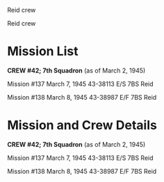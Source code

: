 





Reid crew






 




Reid crew

# Mission List

**CREW #42; 7th Squadron** (as of March 2,
1945\)

Mission #137 March 7, 1945 43-38113 E/S 7BS Reid

Mission #138 March 8, 1945 43-38987 E/F 7BS Reid

# Mission and Crew Details

**CREW #42; 7th Squadron** (as of March 2,
1945\)

Mission #137 March 7, 1945 43-38113 E/S 7BS Reid

Mission #138 March 8, 1945 43-38987 E/F 7BS Reid




